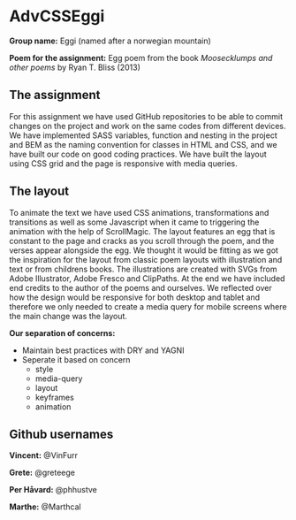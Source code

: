 # AdvCSSEggi

**Group name:** Eggi (named after a norwegian mountain)

**Poem for the assignment:** Egg poem from the book *Moosecklumps and other poems* by Ryan T. Bliss (2013)


## The assignment

For this assignment we have used GitHub repositories to be able to commit changes on the project and work on the same codes from different devices. We have implemented SASS variables, function and nesting in the project and BEM as the naming convention for classes in HTML and CSS, and we have built our code on good coding practices. We have built the layout using CSS grid and the page is responsive with media queries. 


## The layout

To animate the text we have used CSS animations, transformations and transitions as well as some Javascript when it came to triggering the animation with the help of ScrollMagic. The layout features an egg that is constant to the page and cracks as you scroll through the poem, and the verses appear alongside the egg. We thought it would be fitting as we got the inspiration for the layout from classic poem layouts with illustration and text or from childrens books. The illustrations are created with SVGs from Adobe Illustrator, Adobe Fresco and ClipPaths. At the end we have included end credits to the author of the poems and ourselves. We reflected over how the design would be responsive for both desktop and tablet and therefore we only needed to create a media query for mobile screens where the main change was the layout. 



**Our separation of concerns:** 
* Maintain best practices with DRY and YAGNI
* Seperate it based on concern
  * style
  * media-query
  * layout
  * keyframes
  * animation


## Github usernames 
**Vincent:** @VinFurr

**Grete:** @greteege

**Per Håvard:** @phhustve

**Marthe:** @Marthcal
